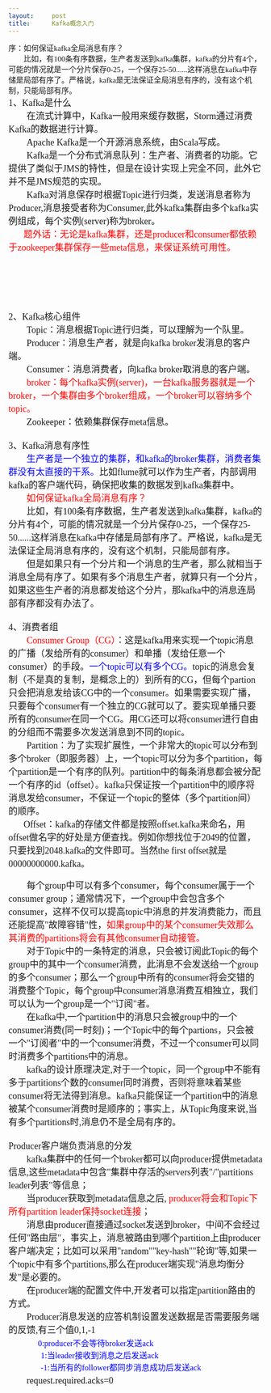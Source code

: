 ```yaml
---
layout:     post
title:      Kafka概念入门
---
```

<div id="article_content" class="article_content clearfix csdn-tracking-statistics" data-pid="blog" data-mod="popu_307" data-dsm="post">
								            <link rel="stylesheet" href="https://csdnimg.cn/release/phoenix/template/css/ck_htmledit_views-f76675cdea.css">
						<div class="htmledit_views" id="content_views">
                
<div style="font-family:'微软雅黑', PTSans, Arial, sans-serif;font-size:15px;">
<span style="font-family:'宋体';">序：如何保证kafka全局消息有序？</span>
<div><span style="font-family:'宋体';">　　比如，有100条有序数据，生产者发送到kafka集群，kafka的分片有4个，可能的情况就是一个分片保存0-25，一个保存25-50......这样消息在kafka中存储是局部有序了。严格说，kafka是无法保证全局消息有序的，没有这个机制，只能局部有序。</span></div>
</div>
<div style="font-family:'微软雅黑', PTSans, Arial, sans-serif;font-size:15px;">
<span><span style="font-family:'宋体';font-size:18px;">1、Kafka是什么</span></span></div>
<div style="font-family:'微软雅黑', PTSans, Arial, sans-serif;font-size:15px;">
<span style="font-family:'宋体';font-size:18px;">　　在流式计算中，Kafka一般用来缓存数据，Storm通过消费Kafka的数据进行计算。</span></div>
<div style="font-family:'微软雅黑', PTSans, Arial, sans-serif;font-size:15px;">
<span style="font-family:'宋体';font-size:18px;">　　Apache Kafka是一个开源消息系统，由Scala写成。<br></span>
<div><span style="font-family:'宋体';font-size:18px;">　　Kafka是一个分布式消息队列：生产者、消费者的功能。它提供了类似于JMS的特性，但是在设计实现上完全不同，此外它并不是JMS规范的实现。<br></span>
<div><span style="font-family:'宋体';font-size:18px;">　　Kafka对消息保存时根据Topic进行归类，发送消息者称为Producer,消息接受者称为Consumer,此外kafka集群由多个kafka实例组成，每个实例(server)称为broker。</span></div>
　　<span style="font-family:'宋体';font-size:18px;color:rgb(255,0,0);">题外话：无论是kafka集群，还是producer和consumer都依赖于zookeeper集群保存一些meta信息，来保证系统可用性。</span></div>
<div>
<div>
<p><br></p>
<p><br></p>
<p><br></p>
</div>
</div>
<div>
<div><span style="font-family:'宋体';font-size:18px;"><span>2、Kafka核心组件</span><br>
　　Topic：消息根据Topic进行归类，可以理解为一个队里。<br>
　　Producer：<span>消息生产者，就是向kafka broker发消息的客户端</span>。<br>
　　Consumer：<span>消息消费者，向kafka broker取消息的客户端。</span><br><span style="color:rgb(255,0,0);">　　broker：每个kafka实例</span><span style="color:rgb(255,0,0);">(server)，<span>一台kafka服务器就是一个broker，一个集群由多个broker组成，一个broker可以容纳多个topic。</span></span><br>
　　Zookeeper：依赖集群保存meta信息。<br>
 <br><span>3、Kafka消息有序性</span></span></div>
<div><span style="font-family:'宋体';font-size:18px;"><span>　　</span><span style="color:rgb(0,0,255);">生产者是一个独立的集群，和kafka的broker集群，消费者集群没有太直接的干系。</span>比如flume就可以作为生产者，内部调用kafka的客户端代码，确保把收集的数据发到kafka集群中。</span></div>
<div><span style="font-family:'宋体';font-size:18px;">　　<span style="color:rgb(255,0,0);">如何保证kafka全局消息有序？</span></span></div>
<div><span style="font-family:'宋体';font-size:18px;">　　比如，有100条有序数据，生产者发送到kafka集群，kafka的分片有4个，可能的情况就是一个分片保存0-25，一个保存25-50......这样消息在kafka中存储是局部有序了。<span>严格说，kafka是无法保证全局消息有序的，没有这个机制，只能局部有序。</span></span></div>
<div>
<div style="font-family:'宋体';font-size:18px;">
<div><span>　　但是如果只有一个分片和一个消息的生产者，那么就相当于消息全局有序了。如果有多个消息生产者，就算只有一个分片，如果这些生产者的消息都发给这个分片，那kafka中的消息连局部有序都没有办法了。</span></div>
<div> </div>
<div><span>4、消费者组</span></div>
</div>
</div>
<div><span style="font-family:'宋体';font-size:18px;">　　<span style="color:rgb(255,0,0);">Consumer Group（CG</span><span style="color:rgb(255,0,0);">）</span>：这是kafka用来实现一个topic消息的广播（发给所有的consumer）和单播（发给任意一个consumer）的手段。<span style="color:rgb(0,0,255);">一个topic可以有多个CG。</span>topic的消息会复制（不是真的复制，是概念上的）到所有的CG，但每个partion只会把消息发给该CG中的一个consumer。如果需要实现广播，只要每个consumer有一个独立的CG就可以了。要实现单播只要所有的consumer在同一个CG。用CG还可以将consumer进行自由的分组而不需要多次发送消息到不同的topic。</span></div>
<div><span style="font-family:'宋体';font-size:18px;">　　Partition：为了实现扩展性，一个非常大的topic可以分布到多个broker（即服务器）上，一个topic可以分为多个partition，每个partition是一个有序的队列。partition中的每条消息都会被分配一个有序的id（offset）。kafka只保证按一个partition中的顺序将消息发给consumer，不保证一个topic的整体（多个partition间）的顺序。</span></div>
<div>　　<span style="font-family:'宋体';font-size:18px;">Offset：kafka的存储文件都是按照offset.kafka来命名，用offset做名字的好处是方便查找。例如你想找位于2049的位置，只要找到2048.kafka的文件即可。当然the first offset就是00000000000.kafka。</span></div>
<div> </div>
<div><span style="font-family:'宋体';font-size:18px;">　　每个group中可以有多个consumer，每个consumer属于一个consumer group；通常情况下，一个group中会包含多个consumer，这样不仅可以提高topic中消息的并发消费能力，而且还能提高"故障容错"性，<span style="color:rgb(255,0,0);">如果group中的某个consumer失效那么其消费的partitions将会有其他consumer自动接管。</span></span></div>
<div><span style="font-family:'宋体';font-size:18px;">　　对于Topic中的一条特定的消息，只会被订阅此Topic的每个group中的其中一个consumer消费，此消息不会发送给一个group的多个consumer；那么一个group中所有的consumer将会交错的消费整个Topic，每个group中consumer消息消费互相独立，我们可以认为一个group是一个"订阅"者。</span></div>
<div><span style="font-family:'宋体';font-size:18px;">　　在kafka中,一个partition中的消息只会被group中的一个consumer消费(同一时刻)；一个Topic中的每个partions，只会被一个"订阅者"中的一个consumer消费，不过一个consumer可以同时消费多个partitions中的消息。</span></div>
<div><span style="font-family:'宋体';font-size:18px;">　　kafka的设计原理决定,对于一个topic，同一个group中不能有多于partitions个数的consumer同时消费，否则将意味着某些consumer将无法得到消息。kafka只能保证一个partition中的消息被某个consumer消费时是顺序的；事实上，从Topic角度来说,当有多个partitions时,消息仍不是全局有序的。</span></div>
<div><span style="font-family:'宋体';font-size:18px;"> </span></div>
<div><span style="font-family:'宋体';font-size:18px;">Producer客户端负责消息的分发</span></div>
<div><span style="font-family:'宋体';font-size:18px;">　　kafka集群中的任何一个broker都可以向producer提供metadata信息,这些metadata中包含"集群中存活的servers列表"/"partitions leader列表"等信息；</span></div>
<div><span style="font-family:'宋体';font-size:18px;">　　当producer获取到metadata信息之后,<span><span style="color:rgb(255,0,0);"> producer将会和Topic下所有partition
 leader保持socket连接</span></span>；</span></div>
<div><span style="font-family:'宋体';font-size:18px;">　　消息由producer直接通过socket发送到broker，中间不会经过任何"路由层"，事实上，消息被路由到哪个partition上由producer客户端决定；比如可以采用"random""key-hash""轮询"等,如果一个topic中有多个partitions,那么在producer端实现"消息均衡分发"是必要的。</span></div>
<div><span style="font-family:'宋体';font-size:18px;">　　在producer端的配置文件中,开发者可以指定partition路由的方式。</span></div>
<div><span style="font-family:'宋体';font-size:18px;">　　Producer消息发送的应答机制设置发送数据是否需要服务端的反馈,有三个值0,1,-1</span></div>
<div><span style="font-family:'宋体';font-size:18px;">　　　 <span style="color:rgb(0,0,255);font-size:16px;">0:producer不会等待broker发送ack</span></span></div>
<div><span style="font-family:'宋体';font-size:16px;color:rgb(0,0,255);">　　　　1:当leader接收到消息之后发送ack</span></div>
<div><span style="font-family:'宋体';font-size:16px;color:rgb(0,0,255);">　　　　-1:当所有的follower都同步消息成功后发送ack</span></div>
<div><span style="font-family:'宋体';font-size:18px;">　　request.required.acks=0</span></div>
</div>
</div>
            </div>
                </div>